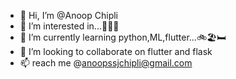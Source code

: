 - 👋 Hi, I’m @Anoop Chipli
- 👀 I’m interested in...🥡🍜🍞
- 🌱 I’m currently learning python,ML,flutter...🚲🏖🛏
- 💞️ I’m looking to collaborate on flutter and flask
- 📫 reach me @anoopssjchipli@gmail.com

<!---
anoopssjchipli/anoopssjchipli is a ✨ special ✨ repository because its `README.md` (this file) appears on your GitHub profile.
You can click the Preview link to take a look at your changes.
--->
